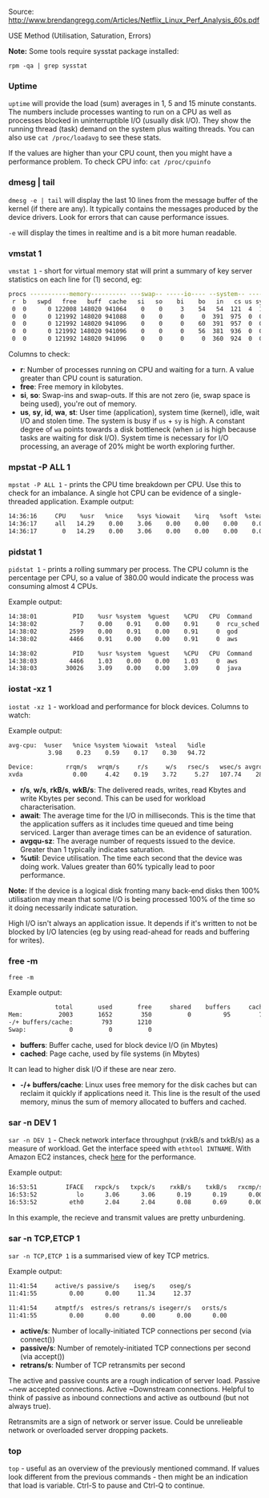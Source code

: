 Source: http://www.brendangregg.com/Articles/Netflix_Linux_Perf_Analysis_60s.pdf

USE Method (Utilisation, Saturation, Errors)

**Note:** Some tools require sysstat package installed:

`rpm -qa | grep sysstat`

### Uptime

`uptime` will provide the load (sum) averages in 1, 5 and 15 minute constants. The numbers include processes wanting to run on a CPU as well as processes blocked in uninterruptible I/O (usually disk I/O). 
They show the running thread (task) demand on the system plus waiting threads. You can also use `cat /proc/loadavg` to see these stats.

If the values are higher than your CPU count, then you might have a performance problem. To check CPU info: `cat /proc/cpuinfo`

### dmesg | tail

`dmesg -e | tail` will display the last 10 lines from the message buffer of the kernel (if there are any). It typically contains the messages produced by the device drivers. Look for errors that can cause performance issues.

`-e` will display the times in realtime and is a bit more human readable.

### vmstat 1

`vmstat 1` - short for virtual memory stat will print a summary of key server statistics on each line for (1) second, eg:

```bash
procs -----------memory---------- ---swap-- -----io---- --system-- -----cpu-----
 r  b   swpd   free   buff  cache   si   so    bi    bo   in   cs us sy id wa st
 0  0      0 122008 148020 941064    0    0     3    54   54  121  4  1 95  0  0
 0  0      0 121992 148020 941088    0    0     0     0  391  975  0  0 100  0  0
 0  0      0 121992 148020 941096    0    0     0    60  391  957  0  0 100  0  0
 0  0      0 121992 148020 941096    0    0     0    56  381  936  0  0 100  0  0
 0  0      0 121992 148020 941096    0    0     0     0  360  924  0  0 100  0  0
```

Columns to check:
- **r**: Number of processes running on CPU and waiting for a turn. A value greater than CPU count is saturation.
- **free**: Free memory in kilobytes.
- **si**, **so**: Swap-ins and swap-outs. If this are not zero (ie, swap space is being used), you're out of memory.
- **us**, **sy**, **id**, **wa**, **st**: User time (application), system time (kernel), idle, wait I/O and stolen time. The system is busy if `us` + `sy` is high. A constant degree of `wa` points towards a disk bottleneck (when `id` is high because tasks are waiting for disk I/O). System time is necessary for I/O processing, an average of 20% might be worth exploring further.

### mpstat -P ALL 1

`mpstat -P ALL 1` - prints the CPU time breakdown per CPU. Use this to check for an imbalance. A single hot CPU can be evidence of a single-threaded application. Example output: 

```bash
14:36:16     CPU    %usr   %nice    %sys %iowait    %irq   %soft  %steal  %guest   %idle
14:36:17     all   14.29    0.00    3.06    0.00    0.00    0.00    0.00    0.00   82.65
14:36:17       0   14.29    0.00    3.06    0.00    0.00    0.00    0.00    0.00   82.65
```

### pidstat 1

`pidstat 1` - prints a rolling summary per process. The CPU column is the percentage per CPU, so a value of 380.00 would indicate the process was consuming almost 4 CPUs.

Example output:

```bash
14:38:01          PID    %usr %system  %guest    %CPU   CPU  Command
14:38:02            7    0.00    0.91    0.00    0.91     0  rcu_sched
14:38:02         2599    0.00    0.91    0.00    0.91     0  god
14:38:02         4466    0.91    0.00    0.00    0.91     0  aws

14:38:02          PID    %usr %system  %guest    %CPU   CPU  Command
14:38:03         4466    1.03    0.00    0.00    1.03     0  aws
14:38:03        30026    3.09    0.00    0.00    3.09     0  java
```

### iostat -xz 1

`iostat -xz 1` - workload and performance for block devices. Columns to watch:

Example output: 

```bash
avg-cpu:  %user   %nice %system %iowait  %steal   %idle
           3.98    0.23    0.59    0.17    0.30   94.72

Device:         rrqm/s   wrqm/s     r/s     w/s   rsec/s   wsec/s avgrq-sz avgqu-sz   await  svctm  %util
xvda              0.00     4.42    0.19    3.72     5.27   107.74    28.93     0.01    3.62   0.52   0.20
```

- **r/s**, **w/s**, **rkB/s**, **wkB/s**: The delivered reads, writes, read Kbytes and write Kbytes per second. This can be used for workload characterisation. 
- **await**: The average time for the I/O in milliseconds. This is the time that the application suffers as it includes time queued and time being serviced. Larger than average times can be an evidence of saturation.
- **avgqu-sz**: The average number of requests issued to the device. Greater than 1 typically indicates saturation. 
- **%util**: Device utilisation. The time each second that the device was doing work. Values greater than 60% typically lead to poor performance.

**Note:** If the device is a logical disk fronting many back-end disks then 100% utilisation may mean that some I/O is being processed 100% of the time so it doing necessarily indicate saturation.

High I/O isn't always an application issue. It depends if it's written to not be blocked by I/O latencies (eg by using read-ahead for reads and buffering for writes).

### free -m

`free -m`

Example output:

```bash
             total       used       free     shared    buffers     cached
Mem:          2003       1652        350          0         95        763
-/+ buffers/cache:        793       1210
Swap:            0          0          0
```

- **buffers**: Buffer cache, used for block device I/O (in Mbytes)
- **cached**: Page cache, used by file systems (in Mbytes)

It can lead to higher disk I/O if these are near zero. 

- **-/+ buffers/cache**: Linux uses free memory for the disk caches but can reclaim it quickly if applications need it. This line is the result of the used memory, minus the sum of memory allocated to buffers and cached.

### sar -n DEV 1

`sar -n DEV 1` - Check network interface throughput (rxkB/s and txkB/s) as a measure of workload. Get the interface speed with `ethtool INTNAME`. With Amazon EC2 instances, check [here](https://docs.aws.amazon.com/AWSEC2/latest/UserGuide/general-purpose-instances.html#general-purpose-network-performance) for the performance.

Example output:

```bash
16:53:51        IFACE   rxpck/s   txpck/s    rxkB/s    txkB/s   rxcmp/s   txcmp/s  rxmcst/s
16:53:52           lo      3.06      3.06      0.19      0.19      0.00      0.00      0.00
16:53:52         eth0      2.04      2.04      0.08      0.69      0.00      0.00      0.00
```

In this example, the recieve and transmit values are pretty unburdening.

### sar -n TCP,ETCP 1

`sar -n TCP,ETCP 1` is a summarised view of key TCP metrics.

Example output:

```bash
11:41:54     active/s passive/s    iseg/s    oseg/s
11:41:55         0.00      0.00     11.34     12.37

11:41:54     atmptf/s  estres/s retrans/s isegerr/s   orsts/s
11:41:55         0.00      0.00      0.00      0.00      0.00
```

- **active/s**: Number of locally-initiated TCP connections per second (via connect())
- **passive/s**: Number of remotely-initiated TCP connections per second (via accept())
- **retrans/s**: Number of TCP retransmits per second

The active and passive counts are a rough indication of server load. Passive ~new accepted connections. Active ~Downstream connections. Helpful to think of passive as inbound connections and active as outbound (but not always true).

Retransmits are a sign of network or server issue. Could be unrelieable network or overloaded server dropping packets.

### top

`top` - useful as an overview of the previously mentioned command. If values look different from the previous commands - then might be an indication that load is variable. Ctrl-S to pause and Ctrl-Q to continue.